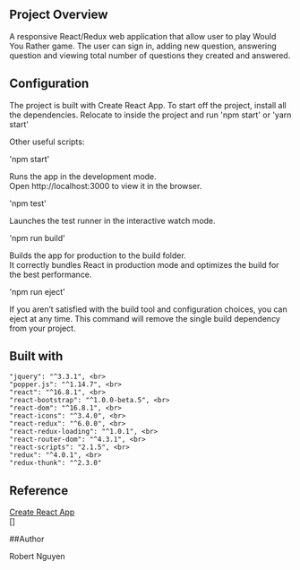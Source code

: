 ## Project Overview

A responsive React/Redux web application that allow user to play Would You Rather game. The user can sign in, adding new question, answering question and viewing total number of questions they created and answered.

## Configuration

The project is built with Create React App. To start off the project, install all the dependencies. Relocate to inside the project and run 'npm start' or 'yarn start' <br>

Other useful scripts: <br>

'npm start'

Runs the app in the development mode. <br>
Open http://localhost:3000 to view it in the browser. <br>

'npm test'

Launches the test runner in the interactive watch mode. <br>

'npm run build'

Builds the app for production to the build folder. <br>
It correctly bundles React in production mode and optimizes the build for the best performance. <br>

'npm run eject'

If you aren’t satisfied with the build tool and configuration choices, you can eject at any time. This command will remove the single build dependency from your project. <br>
## Built with

    "jquery": "^3.3.1", <br>
    "popper.js": "^1.14.7", <br>
    "react": "^16.8.1", <br>
    "react-bootstrap": "^1.0.0-beta.5", <br>
    "react-dom": "^16.8.1", <br>
    "react-icons": "^3.4.0", <br>
    "react-redux": "^6.0.0", <br>
    "react-redux-loading": "^1.0.1", <br>
    "react-router-dom": "^4.3.1", <br> 
    "react-scripts": "2.1.5", <br>
    "redux": "^4.0.1", <br>
    "redux-thunk": "^2.3.0"

## Reference

[Create React App](https://github.com/facebook/create-react-app) <br>
[]

##Author

Robert Nguyen